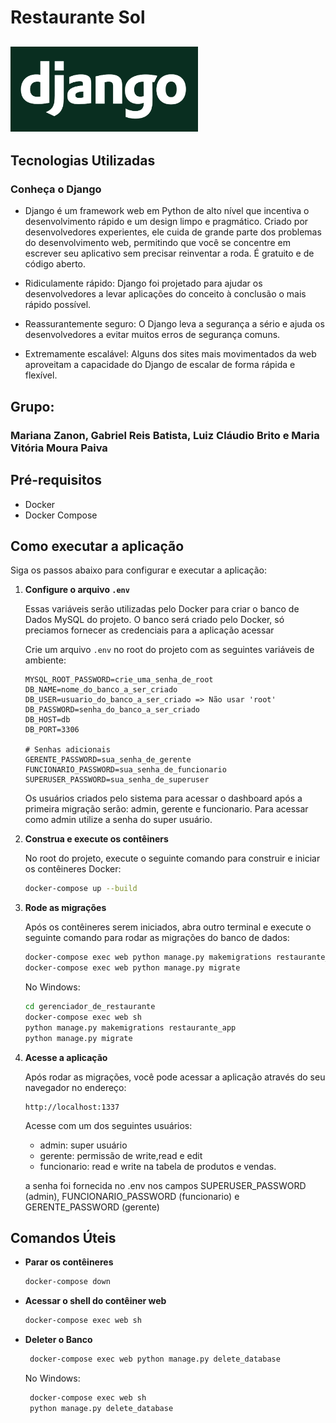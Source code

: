 # Restaurante Sol

## <img src="/restaurante_app/static/restaurante_app/img/django_logo.png" width="300"/> ##


## Tecnologias Utilizadas

### Conheça o Django
- Django é um framework web em Python de alto nível que incentiva o desenvolvimento rápido e um design limpo e pragmático. Criado por desenvolvedores experientes, ele cuida de grande parte dos problemas do desenvolvimento web, permitindo que você se concentre em escrever seu aplicativo sem precisar reinventar a roda. É gratuito e de código aberto.

- Ridiculamente rápido: Django foi projetado para ajudar os desenvolvedores a levar aplicações do conceito à conclusão o mais rápido possível.

- Reassurantemente seguro: O Django leva a segurança a sério e ajuda os desenvolvedores a evitar muitos erros de segurança comuns.

- Extremamente escalável: Alguns dos sites mais movimentados da web aproveitam a capacidade do Django de escalar de forma rápida e flexível.

 ## Grupo:
 
 ### Mariana Zanon, Gabriel Reis Batista, Luiz Cláudio Brito e Maria Vitória Moura Paiva

## Pré-requisitos

- Docker
- Docker Compose

## Como executar a aplicação

Siga os passos abaixo para configurar e executar a aplicação:

1. **Configure o arquivo `.env`**

   Essas variáveis serão utilizadas pelo Docker para criar o banco de Dados MySQL do projeto. O banco será criado pelo Docker, só preciamos fornecer as credenciais para a aplicação acessar

   Crie um arquivo `.env` no root do projeto com as seguintes variáveis de ambiente:

   ```env
   MYSQL_ROOT_PASSWORD=crie_uma_senha_de_root
   DB_NAME=nome_do_banco_a_ser_criado
   DB_USER=usuario_do_banco_a_ser_criado => Não usar 'root'
   DB_PASSWORD=senha_do_banco_a_ser_criado
   DB_HOST=db
   DB_PORT=3306

   # Senhas adicionais
   GERENTE_PASSWORD=sua_senha_de_gerente
   FUNCIONARIO_PASSWORD=sua_senha_de_funcionario
   SUPERUSER_PASSWORD=sua_senha_de_superuser
   ```

   Os usuários criados pelo sistema para acessar o dashboard após a primeira migração serão: admin, gerente e funcionario. Para acessar como admin utilize a senha do super usuário.

4. **Construa e execute os contêiners**

   No root do projeto, execute o seguinte comando para construir e iniciar os contêineres Docker:

   ```sh
   docker-compose up --build
   ```

5. **Rode as migrações**

   Após os contêineres serem iniciados, abra outro terminal e execute o seguinte comando para rodar as migrações do banco de dados:

   ```sh
   docker-compose exec web python manage.py makemigrations restaurante_app
   docker-compose exec web python manage.py migrate
   ```
   No Windows:

   ```sh
   cd gerenciador_de_restaurante
   docker-compose exec web sh
   python manage.py makemigrations restaurante_app
   python manage.py migrate
   ```

6. **Acesse a aplicação**

   Após rodar as migrações, você pode acessar a aplicação através do seu navegador no endereço:

   ```
   http://localhost:1337
   ```
   Acesse com um dos seguintes usuários:
    - admin: super usuário
    - gerente: permissão de write,read e edit
    - funcionario: read e write na tabela de produtos e vendas.

   a senha foi fornecida no .env nos campos SUPERUSER_PASSWORD (admin), FUNCIONARIO_PASSWORD (funcionario) e GERENTE_PASSWORD (gerente)

## Comandos Úteis

- **Parar os contêineres**

  ```sh
  docker-compose down
  ```

- **Acessar o shell do contêiner web**

  ```sh
  docker-compose exec web sh
  ```

- **Deleter o Banco**

  ```sh
   docker-compose exec web python manage.py delete_database
  ```

  No Windows:

  ```sh
   docker-compose exec web sh
   python manage.py delete_database
  ```

